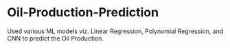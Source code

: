 # Oil-Production-Prediction
Used various ML models viz. Linear Regression, Polynomial Regression, and CNN to predict the Oil Production.

